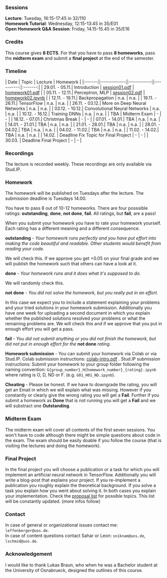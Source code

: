 ### Sessions 
**Lecture**: Tuesday, 16:15-17:45 in 32/110  
**Homework Tutorial**: Wednesday, 12:15-13:45 in 35/E01   
**Open Homework Q&A Session**: Friday, 14.15-15.45 in 35/E16

### Credits
This course gives **8 ECTS**. For that you have to pass **8 homeworks**, pass the **midterm exam** and submit a **final project** at the end of the semester.

### Timeline

| Date | Topic | Lecture | Homework |
|:------:|:------------:|:-----------:|:----------:|:-------:|
| 29.01. - 05.11.| Introduction | [session01.pdf](/lectures/session01.pdf) | [homework01.pdf](/homework/homework01.pdf) |
| 05.11. - 12.11.| Perceptron, MLP | [session02.pdf](/lectures/session02.pdf) | [homework02.ipynb](/homework/homework02.ipynb) |
| 12.11. - 19.11.| Backpropagation | n.a. | n.a. |
| 19.11. - 26.11.| TensorFlow | n.a. | n.a. |
| 26.11. - 03.12.| More on Deep Neural Networks | n.a. | n.a. |
| 03.12. - 10.12.| Convolutional Neural Networks | n.a. | n.a. |
| 10.12. - 16.12.| Training DNNs | n.a. | n.a. |
| TBA | Midterm Exam | - | - |
| 18.12. - 07.01.| Christmas Break | - | - |
| 07.01. - 14.01.| TBA | n.a. | n.a. |
| 14.01. - 21.01.| TBA | n.a. | n.a. |
| 21.01. - 28.01.| TBA | n.a. | n.a. |
| 28.01. - 04.02.| TBA | n.a. | n.a. |
| 04.02. - 11.02.| TBA | n.a. | n.a. |
| 11.02. - 14.02.| TBA | n.a. | n.a. |
| 14.02. | Deadline Fix Topic for Final Project | - | - |
| 30.03. | Deadline Final Project | - | - |

### Recordings
The lecture is recorded weekly. These recordings are only available via Stud.IP.

### Homework
The homework will be published on Tuesdays after the lecture. The submission deadline is Tuesdays 14.00.

You have to pass 8 out of 10-12 homeworks. There are four posssible ratings: **outstanding**, **done**, **not done**, **fail**. All ratings, but **fail**, are a pass!   

When you submit your homework you have to rate your homework yourself. Each rating has a different meaning and a different consequence.

**outstanding** - *Your homework runs perfectly and you have put effort into making the code beautiful and readable. Other students would benefit from reading your code.*    

We will check this. If we approve you get +0.05 on your final grade and we will publish the homework such that others can have a look at it.

**done** - *Your homework runs and it does what it's supposed to do.*    

We will randomly check this.

**not done** - *You did not solve the homework, but you really put in an effort.*    

In this case we expect you to include a statement explaining your problems and your tried solutions in your homework submission. Additionally you have one week for uploading a second document in which you explain whether the published solutions resolved your problems or what the remaining problems are. We will check this and if we approve that you put in enough effort you will get a pass.

**fail** - *You did not submit anything or you did not finish the homework, but did not put in enough effort for the* **not done** *rating*.

**Homework submission** - You can submit your homework via Colab or via Stud.IP. Colab submission instructions: [colab-intro.pdf](/info-sheets/colab-intro.pdf) . Stud.IP submission instructions: Submit your homework to your group folder following the naming convention: `G{group_number}_H{homework_number}_{rating}.ipynb`   
where rating is O, D, ND or F. (e.g. `G01_H01_ND.ipynb`).

**Cheating** - Please be honest. If we have to downgrade the rating, you will get an Email in which we will explain what was missing. However if you constantly or clearly give the wrong rating you will get a **Fail**. Further if you submit a homework as 
**Done** that is not running you will get a **Fail** and we will substract one **Outstanding**. 

### Midterm Exam
The midterm exam will cover all contents of the first seven sessions. You won't have to code although there might be simple questions about code in the exam. The exam should be easily doable if you follow the course (that is visiting the lectures and doing the homework).

### Final Project
In the final project you will choose a publication or a task for which you will implement an artificial neural network in TensorFlow. Additionally you will write a blog-post that explains your project. If you re-implement a publication you roughly explain the theoretical background. If you solve a task you explain how you went about solving it. In both cases you explain your implementation. Check the [proposal list](/info-sheets/final-topics-proposals.pdf) for possible topics. This list will be constantly updated. (more infos follow)

### Contact
In case of general or organizational issues contact me: `leffenberger@uos.de`.  
In case of content questions contact Sahar or Leon: `sniknam@uos.de`, `lschmid@uos.de`.

### Acknowledgement
I would like to thank Lukas Braun, who when he was a Bachelor student at the University of Osnabrueck, designed the outlines of this course.